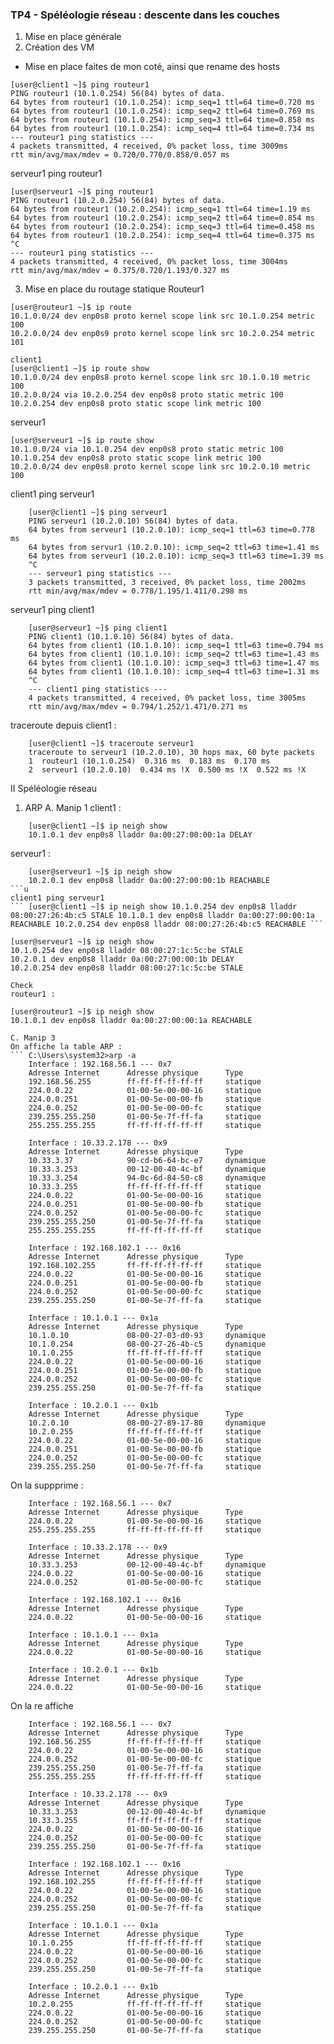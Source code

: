 ### TP4 - Spéléologie réseau : descente dans les couches

1. Mise en place générale
2. Création des VM

* Mise en place faites de mon coté, ainsi que rename des hosts
```
[user@client1 ~]$ ping routeur1
PING routeur1 (10.1.0.254) 56(84) bytes of data.
64 bytes from routeur1 (10.1.0.254): icmp_seq=1 ttl=64 time=0.720 ms
64 bytes from routeur1 (10.1.0.254): icmp_seq=2 ttl=64 time=0.769 ms
64 bytes from routeur1 (10.1.0.254): icmp_seq=3 ttl=64 time=0.858 ms
64 bytes from routeur1 (10.1.0.254): icmp_seq=4 ttl=64 time=0.734 ms
--- routeur1 ping statistics ---
4 packets transmitted, 4 received, 0% packet loss, time 3009ms
rtt min/avg/max/mdev = 0.720/0.770/0.858/0.057 ms
```
 serveur1 ping routeur1
 ```
[user@serveur1 ~]$ ping routeur1
PING routeur1 (10.2.0.254) 56(84) bytes of data.
64 bytes from routeur1 (10.2.0.254): icmp_seq=1 ttl=64 time=1.19 ms
64 bytes from routeur1 (10.2.0.254): icmp_seq=2 ttl=64 time=0.854 ms
64 bytes from routeur1 (10.2.0.254): icmp_seq=3 ttl=64 time=0.458 ms
64 bytes from routeur1 (10.2.0.254): icmp_seq=4 ttl=64 time=0.375 ms
^C
--- routeur1 ping statistics ---
4 packets transmitted, 4 received, 0% packet loss, time 3004ms
rtt min/avg/max/mdev = 0.375/0.720/1.193/0.327 ms
```
3. Mise en place du routage statique
Routeur1
```
[user@routeur1 ~]$ ip route
10.1.0.0/24 dev enp0s8 proto kernel scope link src 10.1.0.254 metric 100
10.2.0.0/24 dev enp0s9 proto kernel scope link src 10.2.0.254 metric 101
```
```
client1
[user@client1 ~]$ ip route show
10.1.0.0/24 dev enp0s8 proto kernel scope link src 10.1.0.10 metric 100
10.2.0.0/24 via 10.2.0.254 dev enp0s8 proto static metric 100
10.2.0.254 dev enp0s8 proto static scope link metric 100
```
serveur1
```
[user@serveur1 ~]$ ip route show
10.1.0.0/24 via 10.1.0.254 dev enp0s8 proto static metric 100
10.1.0.254 dev enp0s8 proto static scope link metric 100
10.2.0.0/24 dev enp0s8 proto kernel scope link src 10.2.0.10 metric 100
```
client1 ping serveur1
```
    [user@client1 ~]$ ping serveur1
    PING serveur1 (10.2.0.10) 56(84) bytes of data.
    64 bytes from serveur1 (10.2.0.10): icmp_seq=1 ttl=63 time=0.778 ms
    64 bytes from servur1 (10.2.0.10): icmp_seq=2 ttl=63 time=1.41 ms
    64 bytes from serveur1 (10.2.0.10): icmp_seq=3 ttl=63 time=1.39 ms
    ^C
    --- serveur1 ping statistics ---
    3 packets transmitted, 3 received, 0% packet loss, time 2002ms
    rtt min/avg/max/mdev = 0.778/1.195/1.411/0.298 ms 
```
serveur1 ping client1
```
    [user@serveur1 ~]$ ping client1
    PING client1 (10.1.0.10) 56(84) bytes of data.
    64 bytes from client1 (10.1.0.10): icmp_seq=1 ttl=63 time=0.794 ms
    64 bytes from client1 (10.1.0.10): icmp_seq=2 ttl=63 time=1.43 ms
    64 bytes from client1 (10.1.0.10): icmp_seq=3 ttl=63 time=1.47 ms
    64 bytes from client1 (10.1.0.10): icmp_seq=4 ttl=63 time=1.31 ms
    ^C
    --- client1 ping statistics ---
    4 packets transmitted, 4 received, 0% packet loss, time 3005ms
    rtt min/avg/max/mdev = 0.794/1.252/1.471/0.271 ms
```
traceroute depuis client1 :
```
    [user@client1 ~]$ traceroute serveur1
    traceroute to serveur1 (10.2.0.10), 30 hops max, 60 byte packets
    1  routeur1 (10.1.0.254)  0.316 ms  0.183 ms  0.170 ms
    2  serveur1 (10.2.0.10)  0.434 ms !X  0.500 ms !X  0.522 ms !X
```
II Spéléologie réseau
1. ARP
A. Manip 1
client1 :
```
    [user@client1 ~]$ ip neigh show
    10.1.0.1 dev enp0s8 lladdr 0a:00:27:00:00:1a DELAY
```
serveur1 : 
```
    [user@serveur1 ~]$ ip neigh show
    10.2.0.1 dev enp0s8 lladdr 0a:00:27:00:00:1b REACHABLE
```u
client1 ping serveur1 
``` [user@client1 ~]$ ip neigh show 10.1.0.254 dev enp0s8 lladdr 08:00:27:26:4b:c5 STALE 10.1.0.1 dev enp0s8 lladdr 0a:00:27:00:00:1a REACHABLE 10.2.0.254 dev enp0s8 lladdr 08:00:27:26:4b:c5 REACHABLE ```

```
    [user@serveur1 ~]$ ip neigh show
    10.1.0.254 dev enp0s8 lladdr 08:00:27:1c:5c:be STALE
    10.2.0.1 dev enp0s8 lladdr 0a:00:27:00:00:1b DELAY
    10.2.0.254 dev enp0s8 lladdr 08:00:27:1c:5c:be STALE
```
Check
routeur1 :
```
    [user@routeur1 ~]$ ip neigh show
    10.1.0.1 dev enp0s8 lladdr 0a:00:27:00:00:1a REACHABLE
```
C. Manip 3
On affiche la table ARP :
``` C:\Users\system32>arp -a
    Interface : 192.168.56.1 --- 0x7
    Adresse Internet      Adresse physique      Type
    192.168.56.255        ff-ff-ff-ff-ff-ff     statique
    224.0.0.22            01-00-5e-00-00-16     statique
    224.0.0.251           01-00-5e-00-00-fb     statique
    224.0.0.252           01-00-5e-00-00-fc     statique
    239.255.255.250       01-00-5e-7f-ff-fa     statique
    255.255.255.255       ff-ff-ff-ff-ff-ff     statique

    Interface : 10.33.2.178 --- 0x9
    Adresse Internet      Adresse physique      Type
    10.33.3.37            90-cd-b6-64-bc-e7     dynamique
    10.33.3.253           00-12-00-40-4c-bf     dynamique
    10.33.3.254           94-0c-6d-84-50-c8     dynamique
    10.33.3.255           ff-ff-ff-ff-ff-ff     statique
    224.0.0.22            01-00-5e-00-00-16     statique
    224.0.0.251           01-00-5e-00-00-fb     statique
    224.0.0.252           01-00-5e-00-00-fc     statique
    239.255.255.250       01-00-5e-7f-ff-fa     statique
    255.255.255.255       ff-ff-ff-ff-ff-ff     statique

    Interface : 192.168.102.1 --- 0x16
    Adresse Internet      Adresse physique      Type
    192.168.102.255       ff-ff-ff-ff-ff-ff     statique
    224.0.0.22            01-00-5e-00-00-16     statique
    224.0.0.251           01-00-5e-00-00-fb     statique
    224.0.0.252           01-00-5e-00-00-fc     statique
    239.255.255.250       01-00-5e-7f-ff-fa     statique

    Interface : 10.1.0.1 --- 0x1a
    Adresse Internet      Adresse physique      Type
    10.1.0.10             08-00-27-03-d0-93     dynamique
    10.1.0.254            08-00-27-26-4b-c5     dynamique
    10.1.0.255            ff-ff-ff-ff-ff-ff     statique
    224.0.0.22            01-00-5e-00-00-16     statique
    224.0.0.251           01-00-5e-00-00-fb     statique
    224.0.0.252           01-00-5e-00-00-fc     statique
    239.255.255.250       01-00-5e-7f-ff-fa     statique

    Interface : 10.2.0.1 --- 0x1b
    Adresse Internet      Adresse physique      Type
    10.2.0.10             08-00-27-89-17-80     dynamique
    10.2.0.255            ff-ff-ff-ff-ff-ff     statique
    224.0.0.22            01-00-5e-00-00-16     statique
    224.0.0.251           01-00-5e-00-00-fb     statique
    224.0.0.252           01-00-5e-00-00-fc     statique
    239.255.255.250       01-00-5e-7f-ff-fa     statique
```
On la suppprime : 
``` C:\WINDOWS\system32>arp -a
    Interface : 192.168.56.1 --- 0x7
    Adresse Internet      Adresse physique      Type
    224.0.0.22            01-00-5e-00-00-16     statique
    255.255.255.255       ff-ff-ff-ff-ff-ff     statique

    Interface : 10.33.2.178 --- 0x9
    Adresse Internet      Adresse physique      Type
    10.33.3.253           00-12-00-40-4c-bf     dynamique
    224.0.0.22            01-00-5e-00-00-16     statique
    224.0.0.252           01-00-5e-00-00-fc     statique

    Interface : 192.168.102.1 --- 0x16
    Adresse Internet      Adresse physique      Type
    224.0.0.22            01-00-5e-00-00-16     statique

    Interface : 10.1.0.1 --- 0x1a
    Adresse Internet      Adresse physique      Type
    224.0.0.22            01-00-5e-00-00-16     statique

    Interface : 10.2.0.1 --- 0x1b
    Adresse Internet      Adresse physique      Type
    224.0.0.22            01-00-5e-00-00-16     statique
```
On la re affiche
``` C:\WINDOWS\system32>arp -a
    Interface : 192.168.56.1 --- 0x7
    Adresse Internet      Adresse physique      Type
    192.168.56.255        ff-ff-ff-ff-ff-ff     statique
    224.0.0.22            01-00-5e-00-00-16     statique
    224.0.0.252           01-00-5e-00-00-fc     statique
    239.255.255.250       01-00-5e-7f-ff-fa     statique
    255.255.255.255       ff-ff-ff-ff-ff-ff     statique

    Interface : 10.33.2.178 --- 0x9
    Adresse Internet      Adresse physique      Type
    10.33.3.253           00-12-00-40-4c-bf     dynamique
    10.33.3.255           ff-ff-ff-ff-ff-ff     statique
    224.0.0.22            01-00-5e-00-00-16     statique
    224.0.0.252           01-00-5e-00-00-fc     statique
    239.255.255.250       01-00-5e-7f-ff-fa     statique

    Interface : 192.168.102.1 --- 0x16
    Adresse Internet      Adresse physique      Type
    192.168.102.255       ff-ff-ff-ff-ff-ff     statique
    224.0.0.22            01-00-5e-00-00-16     statique
    224.0.0.252           01-00-5e-00-00-fc     statique
    239.255.255.250       01-00-5e-7f-ff-fa     statique

    Interface : 10.1.0.1 --- 0x1a
    Adresse Internet      Adresse physique      Type
    10.1.0.255            ff-ff-ff-ff-ff-ff     statique
    224.0.0.22            01-00-5e-00-00-16     statique
    224.0.0.252           01-00-5e-00-00-fc     statique
    239.255.255.250       01-00-5e-7f-ff-fa     statique

    Interface : 10.2.0.1 --- 0x1b
    Adresse Internet      Adresse physique      Type
    10.2.0.255            ff-ff-ff-ff-ff-ff     statique
    224.0.0.22            01-00-5e-00-00-16     statique
    224.0.0.252           01-00-5e-00-00-fc     statique
    239.255.255.250       01-00-5e-7f-ff-fa     statique
```